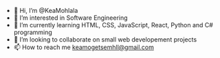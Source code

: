 - 👋 Hi, I’m @KeaMohlala
- 👀 I’m interested in Software Engineering 
- 🌱 I’m currently learning HTML, CSS, JavaScript, React, Python and C# programming
- 💞️ I’m looking to collaborate on small web developement projects
- 📫 How to reach me keamogetsemhll@gmail.com

<!---
KeaMohlala/KeaMohlala is a ✨ special ✨ repository because its `README.md` (this file) appears on your GitHub profile.
You can click the Preview link to take a look at your changes.
--->
